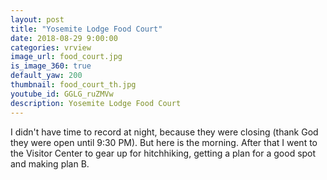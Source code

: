 ```yaml
---
layout: post
title: "Yosemite Lodge Food Court"
date: 2018-08-29 9:00:00
categories: vrview
image_url: food_court.jpg
is_image_360: true
default_yaw: 200
thumbnail: food_court_th.jpg
youtube_id: GGLG_ruZMVw
description: Yosemite Lodge Food Court
---
```

I didn't have time to record at night, because they were closing (thank God they were open until 9:30 PM). But here is the morning.
After that I went to the Visitor Center to gear up for hitchhiking, getting a plan for a good spot and making plan B.
